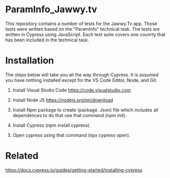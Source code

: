 # ParamInfo_Jawwy.tv
This repository contains a number of tests for the Jawwy.Tv app. Those tests were written based on the "ParamInfo" technical task. The tests are written in Cypress using JavaScript. Each test suite covers one counrty that has been included in the technical task.

# Installation
The steps below will take you all the way through Cypress. It is assumed you have nothing installed except for the VS Code Editor, Node, and Git.

1) Install Visual Studio Code https://code.visualstudio.com

2) Install Node JS https://nodejs.org/en/download

3) Install Npm package to create (package. Json) file which includes all dependences to do that use that command (npm init).

4) Install Cypress (npm install cypress).

5) Open cypress using that command (npx cypress open).

# Related
https://docs.cypress.io/guides/getting-started/installing-cypress
